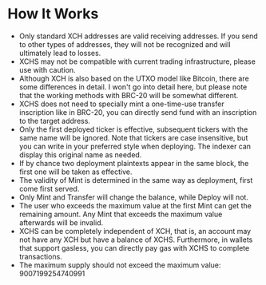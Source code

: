 # How It Works

- Only standard XCH addresses are valid receiving addresses. If you send to other types of addresses, they will not be recognized and will ultimately lead to losses.
- XCHS may not be compatible with current trading infrastructure, please use with caution.
- Although XCH is also based on the UTXO model like Bitcoin, there are some differences in detail. I won't go into detail here, but please note that the working methods with BRC-20 will be somewhat different.
- XCHS does not need to specially mint a one-time-use transfer inscription like in BRC-20, you can directly send fund with an inscription to the target address.
- Only the first deployed ticker is effective, subsequent tickers with the same name will be ignored. Note that tickers are case insensitive, but you can write in your preferred style when deploying. The indexer can display this original name as needed.
- If by chance two deployment plaintexts appear in the same block, the first one will be taken as effective.
- The validity of Mint is determined in the same way as deployment, first come first served.
- Only Mint and Transfer will change the balance, while Deploy will not.
- The user who exceeds the maximum value at the first Mint can get the remaining amount. Any Mint that exceeds the maximum value afterwards will be invalid.
- XCHS can be completely independent of XCH, that is, an account may not have any XCH but have a balance of XCHS. Furthermore, in wallets that support gasless, you can directly pay gas with XCHS to complete transactions.
- The maximum supply should not exceed the maximum value: 9007199254740991